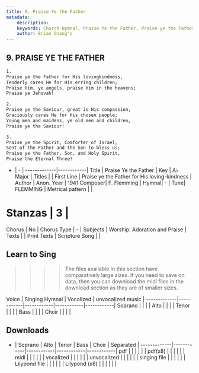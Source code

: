 ```yaml
---
title: 9. Praise Ye the Father
metadata:
    description: 
    keywords: Church Hymnal, Praise Ye the Father, Praise ye the Father for His loving-kindness, 
    author: Brian Onang'o
---
```



## 9. PRAISE YE THE FATHER

```txt
1.
Praise ye the Father for His lovingkindness, 
Tenderly cares He for His erring children; 
Praise Him, ye angels, praise Him in the heavens; 
Praise ye Jehovah!

2.
Praise ye the Saviour, great is His compassion, 
Graciously cares He for His chosen people; 
Young men and maidens, ye old men and children, 
Praise ye the Saviour! 

3.
Praise ye the Spirit, Comforter of Israel, 
Sent of the Father and the Son to bless us; 
Praise ye the Father, Son, and Holy Spirit, 
Praise the Eternal Three!
```

- |   -  |
-------------|------------|
Title | Praise Ye the Father |
Key | A♭ Major |
Titles |  |
First Line | Praise ye the Father for His loving-kindness |
Author | Anon.
Year | 1941
Composer| F. Flemming |
Hymnal|  - |
Tune| FLEMMING |
Metrical pattern | |
# Stanzas | 3 |
Chorus | No |
Chorus Type | - |
Subjects | Worship: Adoration and Praise |
Texts |  |
Print Texts | 
Scripture Song |  |
  
## Learn to Sing

>>>> The files available in this section have comparatively large sizes. If you need to save on data, then you can download the midi files in the download section as they are of smaller sizes.

Voice |  Singing Hymnal | Vocalized | unvocalized music |
-------------|------------|------------|------------|------------|
Soprano | | | |
Alto | | | |
Tenor | | | |
Bass | | | |
Choir | | | |

## Downloads

- |  Soprano | Alto | Tenor | Bass | Choir | Separated |
-------------|------------|------------|------------|------------|
pdf | | | | | |
pdf(x8) | | | | | |
midi | | | | | |
vocalized | | | | | |
unvocalized | | | | | |
singing file | | | | | |
Lilypond file | | | | | |
Lilypond (x8) | | | | | |
  
